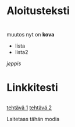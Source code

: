 # Aloitusteksti <h1>
muutos
nyt on **kova**

* lista
* lista2

_jeppis_

# Linkkitesti <h2>

[tehtävä 1](laskarit/viikko1/gitlog.txt)
[tehtävä 2](laskarit/viikko1/komentorivi.txt)

Laitetaas tähän modia


